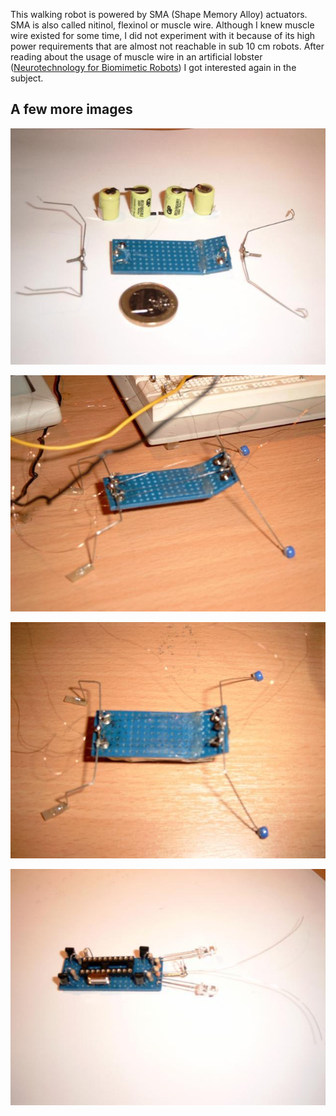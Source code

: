 This walking robot is powered by SMA (Shape Memory Alloy) actuators. SMA is also called nitinol, flexinol or muscle wire. Although I knew muscle wire existed for some time, I did not experiment with it because of its high power requirements that are almost not reachable in sub 10 cm robots. After reading about the usage of muscle wire in an artificial lobster ([Neurotechnology for Biomimetic Robots](http://www.neurotechnology.neu.edu/neurotechnology.html)) I got interested again in the subject.

## A few more images

![](images/simg0370_640x480.jpg)

![](images/simg0371_640x480.jpg)

![](images/simg0375_640x480.jpg)

![](images/simg0377_640x480.jpg)

